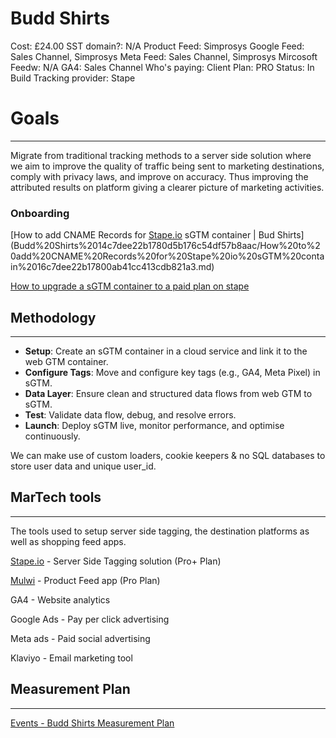# Budd Shirts

Cost: £24.00
SST domain?: N/A
Product Feed: Simprosys
Google Feed: Sales Channel, Simprosys
Meta Feed: Sales Channel, Simprosys
Mircosoft Feedw: N/A
GA4: Sales Channel
Who's paying: Client
Plan: PRO
Status: In Build
Tracking provider: Stape

# **Goals**

---

Migrate from traditional tracking methods to a server side solution where we aim to improve the quality of traffic being sent to marketing destinations, comply with privacy laws, and improve on accuracy. Thus improving the attributed results on platform giving a clearer picture of marketing activities. 

### Onboarding

[How to add CNAME Records for [Stape.io](http://Stape.io) sGTM container | Bud Shirts](Budd%20Shirts%2014c7dee22b1780d5b176c54df57b8aac/How%20to%20add%20CNAME%20Records%20for%20Stape%20io%20sGTM%20contain%2016c7dee22b17800ab41cc413cdb821a3.md)

[How to upgrade a sGTM container to a paid plan on stape](https://www.notion.so/How-to-upgrade-a-sGTM-container-to-a-paid-plan-on-stape-16c7dee22b1780c4b9d6c434944c8aaa?pvs=21)

## Methodology

---

- **Setup**: Create an sGTM container in a cloud service and link it to the web GTM container.
- **Configure Tags**: Move and configure key tags (e.g., GA4, Meta Pixel) in sGTM.
- **Data Layer**:  Ensure clean and structured data flows from web GTM to sGTM.
- **Test**: Validate data flow, debug, and resolve errors.
- **Launch**: Deploy sGTM live, monitor performance, and optimise continuously.

We can make use of custom loaders, cookie keepers & no SQL databases to store user data and unique user_id. 

## MarTech tools

---

The tools used to setup server side tagging, the destination platforms as well as shopping feed apps. 

[Stape.io](http://Stape.io) - Server Side Tagging solution (Pro+ Plan)

[Mulwi](https://apps.shopify.com/omega-shopping-feeds?show_store_picker=1) - Product Feed app (Pro Plan)

GA4 - Website analytics

Google Ads - Pay per click advertising

Meta ads - Paid social advertising

Klaviyo - Email marketing tool

## Measurement Plan

---

[Events - Budd Shirts Measurement Plan](Budd%20Shirts%2014c7dee22b1780d5b176c54df57b8aac/Events%20-%20Budd%20Shirts%20Measurement%20Plan%2016c7dee22b17808db5cbf0a3b9fce26d.csv)